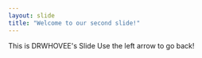 ```yaml
---
layout: slide
title: "Welcome to our second slide!"
---
```

This is DRWHOVEE's Slide
Use the left arrow to go back!
